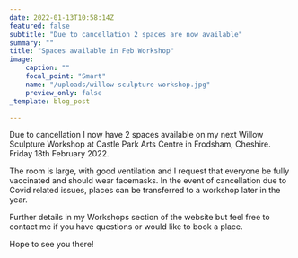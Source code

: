 ```yaml
---
date: 2022-01-13T10:58:14Z
featured: false
subtitle: "Due to cancellation 2 spaces are now available"
summary: ""
title: "Spaces available in Feb Workshop"
image:
    caption: ""
    focal_point: "Smart"
    name: "/uploads/willow-sculpture-workshop.jpg"
    preview_only: false
_template: blog_post

---
```

Due to cancellation I now have 2 spaces available on my next Willow Sculpture Workshop at Castle Park Arts Centre in Frodsham, Cheshire. Friday 18th February 2022.

The room is large, with good ventilation and I request that everyone be fully vaccinated and should wear facemasks. In the event of cancellation due to Covid related issues, places can be transferred to a workshop later in the year.

Further details in my Workshops section of the website but feel free to contact me if you have questions or would like to book a place.

Hope to see you there!